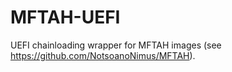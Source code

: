 # MFTAH-UEFI
UEFI chainloading wrapper for MFTAH images (see https://github.com/NotsoanoNimus/MFTAH).
